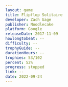 ```yaml
---
layout: game
title: Flipflop Solitaire
developer: Zach Gage
publisher: Noodlecake
platform: Google
releaseDate: 2017-11-09
howlongtobeat: --
difficulty: --
trophyGuide: --
durationHours: --
trophies: 53/102
percent: 52%
progress: stopped
link: --
date: 2022-09-24
---
```

